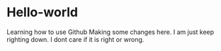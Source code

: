 # Hello-world
Learning how to use Github
Making some changes here.
I am just keep righting down.
I dont care if it is right or wrong.
